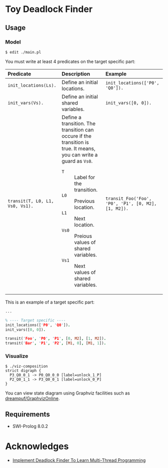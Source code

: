 # Toy Deadlock Finder
## Usage
### Model
```console
$ edit ./main.pl
```

You must write at least 4 predicates on the target specific part:

| Predicate | Description | Example |
|:--|:--|:--|
| `init_locations(Ls).` | Define an initial locations. | `init_locations(['P0', 'Q0']).` |
| `init_vars(Vs).` | Define an initial shared variables. | `init_vars([0, 0]).` |
| `transit(T, L0, L1, Vs0, Vs1).` | Define a transition. The transition can occure if the transition is true. It means, you can write a guard as `Vs0`. <dl><dt><code>T</code></dt><dd>Label for the transition.</dd><dt><code>L0</code></dt><dd>Previous location.</dd><dt><code>L1</code></dt><dd>Next location.</dd><dt><code>Vs0</code></dt><dd>Preious values of shared variables.</dd><dt><code>Vs1</code></dt><dd>Next values of shared variables.</dd></dl> | `transit_Foo('Foo', 'P0', 'P1', [0, M2], [1, M2]).` |

This is an example of a target specific part:

```prolog
...

% ---- Target specific ----
init_locations(['P0', 'Q0']).
init_vars([0, 0]).

transit('Foo', 'P0', 'P1', [0, M2], [1, M2]).
transit('Bar', 'P1', 'P2', [M1, 0], [M1, 1]).
```



### Visualize
```console
$ ./viz-composition
strict digraph {
  P3_Q0_0_1 -> P0_Q0_0_0 [label=unlock_1_P]
  P2_Q0_1_1 -> P3_Q0_0_1 [label=unlock_0_P]
}
```

You can view state diagram using Graphviz facilities such as [dreampuf/GraphvizOnline](https://dreampuf.github.io/GraphvizOnline/).



## Requirements
- SWI-Prolog 8.0.2



# Acknowledges
- [Implement Deadlock Finder To Learn Multi-Thread Programming](https://principia.connpass.com/event/143181/)
